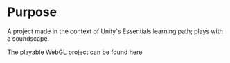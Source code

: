 # Purpose

A project made in the context of Unity's Essentials learning path; plays with a soundscape.

The playable WebGL project can be found [here](https://play.unity.com/mg/other/webgl-builds-251766)
